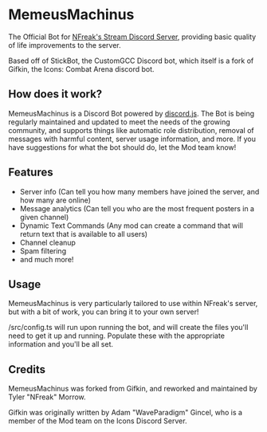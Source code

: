 # MemeusMachinus
The Official Bot for [NFreak's Stream Discord Server](https://discord.nfreak.tv), providing basic quality of life improvements to the server.

Based off of StickBot, the CustomGCC Discord bot, which itself is a fork of Gifkin, the Icons: Combat Arena discord bot.

## How does it work?
MemeusMachinus is a Discord Bot powered by [discord.js](https://discord.js.org/). The Bot is being regularly maintained and updated to meet the needs of the growing community, and supports things like automatic role distribution, removal of messages with harmful content, server usage information, and more. If you have suggestions for what the bot should do, let the Mod team know!

## Features
* Server info (Can tell you how many members have joined the server, and how many are online)
* Message analytics (Can tell you who are the most frequent posters in a given channel)
* Dynamic Text Commands (Any mod can create a command that will return text that is available to all users)
* Channel cleanup
* Spam filtering
* and much more!

## Usage
MemeusMachinus is very particularly tailored to use within NFreak's server, but with a bit of work, you can bring it to your own server!

/src/config.ts will run upon running the bot, and will create the files you'll need to get it up and running. Populate these with the appropriate information and you'll be all set.

## Credits
MemeusMachinus was forked from Gifkin, and reworked and maintained by Tyler "NFreak" Morrow.

Gifkin was originally written by Adam "WaveParadigm" Gincel, who is a member of the Mod team on the Icons Discord Server.
